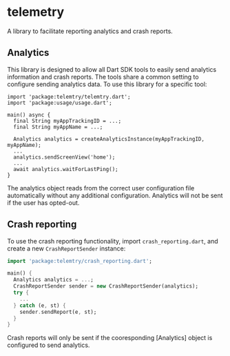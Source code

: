 # telemetry

A library to facilitate reporting analytics and crash reports.

## Analytics

This library is designed to allow all Dart SDK tools to easily send analytics
information and crash reports. The tools share a common setting to configure
sending analytics data. To use this library for a specific tool:

```
import 'package:telemtry/telemtry.dart';
import 'package:usage/usage.dart';

main() async {
  final String myAppTrackingID = ...;
  final String myAppName = ...;

  Analytics analytics = createAnalyticsInstance(myAppTrackingID, myAppName);
  ...
  analytics.sendScreenView('home');
  ...
  await analytics.waitForLastPing();
}
```

The analytics object reads from the correct user configuration file
automatically without any additional configuration. Analytics will not be sent
if the user has opted-out.

## Crash reporting

To use the crash reporting functionality, import `crash_reporting.dart`, and
create a new `CrashReportSender` instance:

```dart
import 'package:telemtry/crash_reporting.dart';

main() {
  Analytics analytics = ...;
  CrashReportSender sender = new CrashReportSender(analytics);
  try {
    ...
  } catch (e, st) {
    sender.sendReport(e, st);
  }
}
```

Crash reports will only be sent if the cooresponding [Analytics] object is
configured to send analytics.
